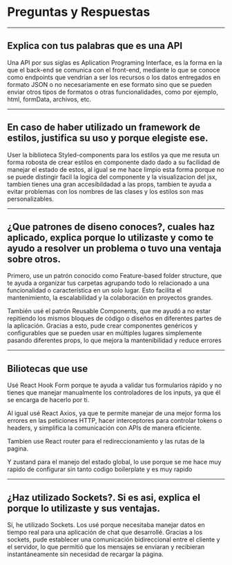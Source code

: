# Preguntas y Respuestas

---

## Explica con tus palabras que es una API

Una API por sus siglas es Aplication Programing Interface, es la forma en la que el back-end se comunica con el front-end, mediante lo que se conoce como endpoints que vendrían a ser los recursos o los datos entregados en formato JSON o no necesariamente en ese formato sino que se pueden enviar otros tipos de formatos o otras funcionalidades, como por ejemplo, html, formData, archivos, etc.

---

## En caso de haber utilizado un framework de estilos, justifica su uso y porque elegiste ese.

User la biblioteca Styled-components para los estilos ya que me resuta un forma robosta de crear estilos en componente dado dado a su facilidad de manejar el estado de estos, al igual se me hace limpio esta forma porque no se puede distingir facil la logica del componente y la visualizacion del jsx, tambien tienes una gran accesibildadad a las props, tambien te ayuda a evitar problemas con los nombres de las clases y los estilos son mas personalizables.

---

## ¿Que patrones de diseno conoces?, cuales haz aplicado, explica porque lo utilizaste y como te ayudo a resolver un problema o tuvo una ventaja sobre otros.

Primero, use un patrón conocido como Feature-based folder structure, que te ayuda a organizar tus carpetas agrupando todo lo relacionado a una funcionalidad o característica en un solo lugar. Esto facilita el mantenimiento, la escalabilidad y la colaboración en proyectos grandes.

También usé el patrón Reusable Components, que me ayudó a no estar repitiendo los mismos bloques de código o diseños en diferentes partes de la aplicación. Gracias a esto, pude crear componentes genéricos y configurables que se pueden usar en múltiples lugares simplemente pasando diferentes props, lo que mejora la mantenibilidad y reduce errores

---

## Biliotecas que use

Usé React Hook Form porque te ayuda a validar tus formularios rápido y no tienes que manejar manualmente los controladores de los inputs, ya que él se encarga de hacerlo por ti.

Al igual usé React Axios, ya que te permite manejar de una mejor forma los errores en las peticiones HTTP, hacer interceptores para controlar tokens o headers, y simplifica la comunicación con APIs de manera eficiente.

Tambien use React router para el redireccionamiento y las rutas de la pagina.

Y zustand para el manejo del estado global, lo use porque se me hace muy rapido de configurar sin tanto codigo boilerplate y es muy rapido

---

## ¿Haz utilizado Sockets?. Si es asi, explica el porque lo utilizaste y sus ventajas.

Sí, he utilizado Sockets. Los usé porque necesitaba manejar datos en tiempo real para una aplicación de chat que desarrollé. Gracias a los sockets, pude establecer una comunicación bidireccional entre el cliente y el servidor, lo que permitió que los mensajes se enviaran y recibieran instantáneamente sin necesidad de recargar la página.
